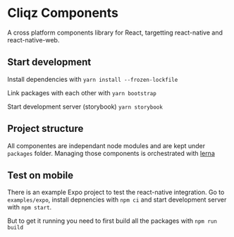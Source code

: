# Cliqz Components

A cross platform components library for React, targetting react-native and react-native-web.

## Start development

Install dependencies with `yarn install --frozen-lockfile`

Link packages with each other with `yarn bootstrap`

Start development server (storybook) `yarn storybook`

## Project structure

All componentes are independant node modules and are kept under `packages` folder. Managing those components is orchestrated with [lerna](https://github.com/lerna/lerna)


## Test on mobile

There is an example Expo project to test the react-native integration.
Go to `examples/expo`, install depnencies with `npm ci` and start  development server with `npm start`.

But to get it running you need to first build all the packages with `npm run build`
